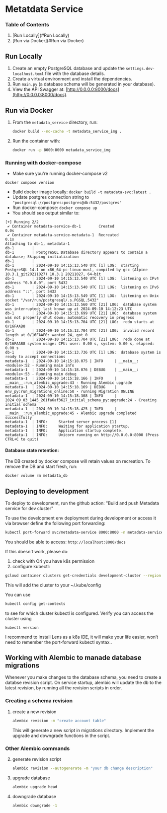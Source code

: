 
# Metatdata Service

### Table of Contents
1. [Run Locally](#Run Locally)
2. [Run via Docker](#Run via Docker)


## Run Locally

1. Create an empty PostgreSQL database and update the `settings.dev-localhost.toml` file with the database details.
2. Create a virtual environment and install the dependencies.
3. Run `main.py` (a database schema will be generated in your database).
4. View the API Swagger at: [http://0.0.0.0:8000/docs](http://0.0.0.0:8000/docs).

## Run via Docker

1. From the `metadata_service` directory, run:
   ```sh
   docker build --no-cache -t metadata_service_img .

2. Run the container with:
    ```sh
    docker run -p 8000:8000 metadata_service_img

### Running with docker-compose

- Make sure you're running docker-compose v2
```shell
docker compose version
```
- Build docker image locally: `docker build -t metadata-svc:latest .`
- Update postgres connection string to `"postgresql://postgres:postgres@db:5432/postgres"`
- Run docker-compose: `docker compose up`
- You should see output similar to:
```
[+] Running 2/2
 ✔ Container metadata-service-db-1        Created                                                                                                                                                                                 0.0s 
 ✔ Container metadata-service-metadata-1  Recreated                                                                                                                                                                               0.1s 
Attaching to db-1, metadata-1
db-1        | 
db-1        | PostgreSQL Database directory appears to contain a database; Skipping initialization
db-1        | 
db-1        | 2024-09-10 14:15:13.540 UTC [1] LOG:  starting PostgreSQL 14.1 on x86_64-pc-linux-musl, compiled by gcc (Alpine 10.3.1_git20211027) 10.3.1 20211027, 64-bit
db-1        | 2024-09-10 14:15:13.540 UTC [1] LOG:  listening on IPv4 address "0.0.0.0", port 5432
db-1        | 2024-09-10 14:15:13.540 UTC [1] LOG:  listening on IPv6 address "::", port 5432
db-1        | 2024-09-10 14:15:13.549 UTC [1] LOG:  listening on Unix socket "/var/run/postgresql/.s.PGSQL.5432"
db-1        | 2024-09-10 14:15:13.560 UTC [21] LOG:  database system was interrupted; last known up at 2024-09-10 14:12:23 UTC
db-1        | 2024-09-10 14:15:13.699 UTC [21] LOG:  database system was not properly shut down; automatic recovery in progress
db-1        | 2024-09-10 14:15:13.704 UTC [21] LOG:  redo starts at 0/16FAAB8
db-1        | 2024-09-10 14:15:13.704 UTC [21] LOG:  invalid record length at 0/16FAAF0: wanted 24, got 0
db-1        | 2024-09-10 14:15:13.704 UTC [21] LOG:  redo done at 0/16FAAB8 system usage: CPU: user: 0.00 s, system: 0.00 s, elapsed: 0.00 s
db-1        | 2024-09-10 14:15:13.736 UTC [1] LOG:  database system is ready to accept connections
metadata-1  | 2024-09-10 14:15:18.075 | INFO     | __main__:<module>:52 - Running main info
metadata-1  | 2024-09-10 14:15:18.076 | DEBUG    | __main__:<module>:53 - Running main debug
metadata-1  | 2024-09-10 14:15:18.166 | INFO     | __main__:run_alembic_upgrade:43 - Running Alembic upgrade
metadata-1  | 2024-09-10 14:15:18.169 | DEBUG    | env_py:run_migrations_online:50 - running Migration ONLINE
metadata-1  | 2024-09-10 14:15:18.308 | INFO     | 2024_09_03_1445_261fa6af3627_initial_schema_py:upgrade:24 - Creating initial schema
metadata-1  | 2024-09-10 14:15:18.425 | INFO     | __main__:run_alembic_upgrade:45 - Alembic upgrade completed successfully
metadata-1  | INFO:     Started server process [1]
metadata-1  | INFO:     Waiting for application startup.
metadata-1  | INFO:     Application startup complete.
metadata-1  | INFO:     Uvicorn running on http://0.0.0.0:8000 (Press CTRL+C to quit)
```

#### Database state retention:
The DB created by docker compose will retain values on recreation.
To remove the DB and start fresh, run:
```sh
docker volume rm metadata_db
```

## Deploying to development

To deploy to development, run the github action: "Build and push Metadata service for dev cluster"


To use the development env deployment during development or access it via browser
define the following port forwarding:
```sh
kubectl port-forward svc/metadata-service 8000:8000 -n metadata-service
```
You should be able to access:  `http://localhost:8000/docs`

If this doesn't work, please do:

1. check with Ori you have k8s permission
2. configure kubectl:
```sh
gcloud container clusters get-credentials development-cluster --region us-central1 --project khulnasoft-development
```
This will add the cluster to your ~/.kube/config

You can use
```sh
kubectl config get-contexts
```
to see for which cluster kubectl is configured. Verify you can access the cluster using
```shell
kubectl version
```
I recommend to install Lens as a k8s IDE, it will make your life easier, won’t need to remember the port-forward kubectl syntax..

## Working with Alembic to manade database migrations
Whenever you make changes to the database schema, 
you need to create a databse revision script.
On service startup, alembic will update the db to the latest revision, by running all the revision scripts in order.

### Creating a schema revision

1. create a new revision
    ```sh
    alembic revision -m "create account table"
    ```
   This will generate a new script in migrations directory.
   Implement the upgrade and downgrade functions in the script.

### Other Alembic commands

2. generate revision script
    ```sh
    alembic revision --autogenerate -m "your db change description"
    ```
2. upgrade database
    ```sh
    alembic upgrade head
    ```
3. downgrade database
    ```sh
    alembic downgrade -1
    ```